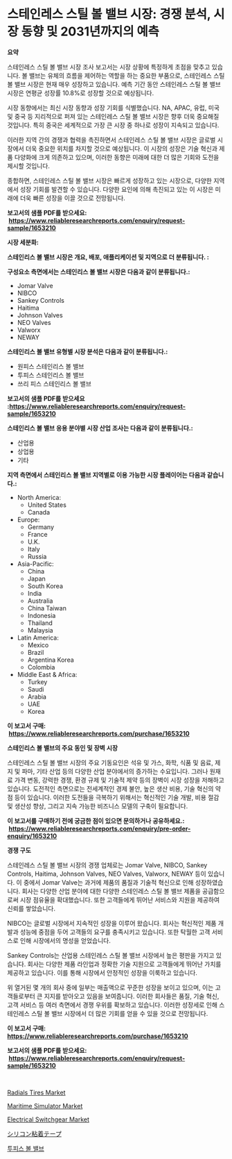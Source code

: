 <p><h1>스테인레스 스틸 볼 밸브 시장: 경쟁 분석, 시장 동향 및 2031년까지의 예측</h1></p><p><strong>요약</strong></p>
<p><p>스테인레스 스틸 볼 밸브 시장 조사 보고서는 시장 상황에 특정하게 초점을 맞추고 있습니다. 볼 밸브는 유체의 흐름을 제어하는 역할을 하는 중요한 부품으로, 스테인레스 스틸 볼 밸브 시장은 현재 매우 성장하고 있습니다. 예측 기간 동안 스테인레스 스틸 볼 밸브 시장은 연평균 성장률 10.8%로 성장할 것으로 예상됩니다.</p><p>시장 동향에서는 최신 시장 동향과 성장 기회를 식별했습니다. NA, APAC, 유럽, 미국 및 중국 등 지리적으로 퍼져 있는 스테인레스 스틸 볼 밸브 시장은 향후 더욱 중요해질 것입니다. 특히 중국은 세계적으로 가장 큰 시장 중 하나로 성장이 지속되고 있습니다.</p><p>이러한 지역 간의 경쟁과 협력을 촉진하면서 스테인레스 스틸 볼 밸브 시장은 글로벌 시장에서 더욱 중요한 위치를 차지할 것으로 예상됩니다. 이 시장의 성장은 기술 혁신과 제품 다양화에 크게 의존하고 있으며, 이러한 동향은 미래에 대한 더 많은 기회와 도전을 제시할 것입니다.</p><p>종합하면, 스테인레스 스틸 볼 밸브 시장은 빠르게 성장하고 있는 시장으로, 다양한 지역에서 성장 기회를 발견할 수 있습니다. 다양한 요인에 의해 촉진되고 있는 이 시장은 미래에 더욱 빠른 성장을 이끌 것으로 전망됩니다.</p></p>
<p><strong>보고서의 샘플 PDF를 받으세요: &nbsp;<a href="https://www.reliableresearchreports.com/enquiry/request-sample/1653210">https://www.reliableresearchreports.com/enquiry/request-sample/1653210</a></strong></p>
<p><strong>시장 세분화:</strong></p>
<p><strong> 스테인리스 볼 밸브 시장은 개요, 배포, 애플리케이션 및 지역으로 더 분류됩니다. :</strong></p>
<p><strong>구성요소 측면에서는 스테인리스 볼 밸브 시장은 다음과 같이 분류됩니다.:</strong></p>
<p><ul><li>Jomar Valve</li><li>NIBCO</li><li>Sankey Controls</li><li>Haitima</li><li>Johnson Valves</li><li>NEO Valves</li><li>Valworx</li><li>NEWAY</li></ul></p>
<p><strong> 스테인리스 볼 밸브 유형별 시장 분석은 다음과 같이 분류됩니다.:</strong></p>
<p><ul><li>원피스 스테인리스 볼 밸브</li><li>투피스 스테인리스 볼 밸브</li><li>쓰리 피스 스테인리스 볼 밸브</li></ul></p>
<p><strong>보고서의 샘플 PDF를 받으세요 :<a href="https://www.reliableresearchreports.com/enquiry/request-sample/1653210">https://www.reliableresearchreports.com/enquiry/request-sample/1653210</a></strong></p>
<p><strong> 스테인리스 볼 밸브 응용 분야별 시장 산업 조사는 다음과 같이 분류됩니다.:</strong></p>
<p><ul><li>산업용</li><li>상업용</li><li>기타</li></ul></p>
<p><strong>지역 측면에서 스테인리스 볼 밸브 지역별로 이용 가능한 시장 플레이어는 다음과 같습니다.:</strong></p>
<p><ul>
    <li>
        North America:
        <ul>
            <li>United States</li>
            <li>Canada</li>
        </ul>
    </li>
    <li>
        Europe:
        <ul>
            <li>Germany</li>
            <li>France</li>
            <li>U.K.</li>
            <li>Italy</li>
            <li>Russia</li>
        </ul>
    </li>
    <li>
        Asia-Pacific:
        <ul>
            <li>China</li>
            <li>Japan</li>
            <li>South Korea</li>
            <li>India</li>
            <li>Australia</li>
            <li>China Taiwan</li>
            <li>Indonesia</li>
            <li>Thailand</li>
            <li>Malaysia</li>
        </ul>
    </li>
    <li>
        Latin America:
        <ul>
            <li>Mexico</li>
            <li>Brazil</li>
            <li>Argentina Korea</li>
            <li>Colombia</li>
        </ul>
    </li>
    <li>
        Middle East & Africa:
        <ul>
            <li>Turkey</li>
            <li>Saudi</li>
            <li>Arabia</li>
            <li>UAE</li>
            <li>Korea</li>
        </ul>
    </li>
    </ul></p>
<p><strong>이 보고서 구매: &nbsp;<a href="https://www.reliableresearchreports.com/purchase/1653210">https://www.reliableresearchreports.com/purchase/1653210</a></strong></p>
<p><strong>스테인리스 볼 밸브의 주요 동인 및 장벽 시장</strong></p>
<p><p>스테인레스 스틸 볼 밸브 시장의 주요 기동요인은 석유 및 가스, 화학, 식품 및 음료, 제지 및 파마, 기타 산업 등의 다양한 산업 분야에서의 증가하는 수요입니다. 그러나 원재료 가격 변동, 강력한 경쟁, 환경 규제 및 기술적 제약 등의 장벽이 시장 성장을 저해하고 있습니다. 도전적인 측면으로는 전세계적인 경제 불안, 높은 생산 비용, 기술 혁신의 약점 등이 있습니다. 이러한 도전들을 극복하기 위해서는 혁신적인 기술 개발, 비용 절감 및 생산성 향상, 그리고 지속 가능한 비즈니스 모델의 구축이 필요합니다.</p></p>
<p><strong>이 보고서를 구매하기 전에 궁금한 점이 있으면 문의하거나 공유하세요.: &nbsp;<a href="https://www.reliableresearchreports.com/enquiry/pre-order-enquiry/1653210">https://www.reliableresearchreports.com/enquiry/pre-order-enquiry/1653210</a></strong></p>
<p><strong>경쟁 구도</strong></p>
<p><p>스테인레스 스틸 볼 밸브 시장의 경쟁 업체로는 Jomar Valve, NIBCO, Sankey Controls, Haitima, Johnson Valves, NEO Valves, Valworx, NEWAY 등이 있습니다. 이 중에서 Jomar Valve는 과거에 제품의 품질과 기술적 혁신으로 인해 성장하였습니다. 회사는 다양한 산업 분야에 대한 다양한 스테인레스 스틸 볼 밸브 제품을 공급함으로써 시장 점유율을 확대했습니다. 또한 고객들에게 뛰어난 서비스와 지원을 제공하여 신뢰를 쌓았습니다.</p><p>NIBCO는 글로벌 시장에서 지속적인 성장을 이루어 왔습니다. 회사는 혁신적인 제품 개발과 성능에 중점을 두어 고객들의 요구를 충족시키고 있습니다. 또한 탁월한 고객 서비스로 인해 시장에서의 명성을 얻었습니다.</p><p>Sankey Controls는 산업용 스테인레스 스틸 볼 밸브 시장에서 높은 평판을 가지고 있습니다. 회사는 다양한 제품 라인업과 정확한 기술 지원으로 고객들에게 뛰어난 가치를 제공하고 있습니다. 이를 통해 시장에서 안정적인 성장을 이룩하고 있습니다.</p><p>위 열거된 몇 개의 회사 중에 일부는 매출액으로 꾸준한 성장을 보이고 있으며, 이는 고객들로부터 큰 지지를 받아오고 있음을 보여줍니다. 이러한 회사들은 품질, 기술 혁신, 고객 서비스 등 여러 측면에서 경쟁 우위를 확보하고 있습니다. 이러한 성장세로 인해 스테인레스 스틸 볼 밸브 시장에서 더 많은 기회를 얻을 수 있을 것으로 전망됩니다.</p></p>
<p><strong>이 보고서 구매: &nbsp; <a href="https://www.reliableresearchreports.com/purchase/1653210">https://www.reliableresearchreports.com/purchase/1653210</a></strong></p>
<p><strong>보고서의 샘플 PDF를 받으세요: &nbsp;<a href="https://www.reliableresearchreports.com/enquiry/request-sample/1653210">https://www.reliableresearchreports.com/enquiry/request-sample/1653210</a></strong><strong></strong></p>
<p>&nbsp;</p>
<p><p><a href="https://issuu.com/reportprime-2/docs/radials-tires-market-size-2030.pptx">Radials Tires Market</a></p><p><a href="https://issuu.com/reportprime-2/docs/maritime-simulator-market-size-2030.pptx">Maritime Simulator Market</a></p><p><a href="https://github.com/bmorecock/Market-Research-Report-List-2/blob/main/electrical-switchgear-market.md">Electrical Switchgear Market</a></p><p><a href="https://github.com/cnnriuez22368/Market-Research-Report-List-1/blob/main/755703711601.md">シリコン粘着テープ</a></p><p><a href="https://github.com/vs10l4sfg5c/Market-Research-Report-List-1/blob/main/291537810688.md">투피스 볼 밸브</a></p></p>